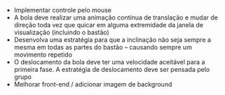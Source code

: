 - Implementar controle pelo mouse <br>
- A bola deve realizar uma animação contínua de translação e mudar de direção toda vez que quicar em alguma extremidade da janela de visualização (incluindo o bastão) <br>
- Desenvolva uma estratégia para que a inclinação não seja sempre a mesma em todas as partes do bastão – causando sempre um movimento repetido <br>
- O deslocamento da bola deve ter uma velocidade aceitável para a primeira fase. A estratégia de deslocamento deve ser pensada pelo grupo <br>
- Melhorar front-end / adicionar imagem de background <br>